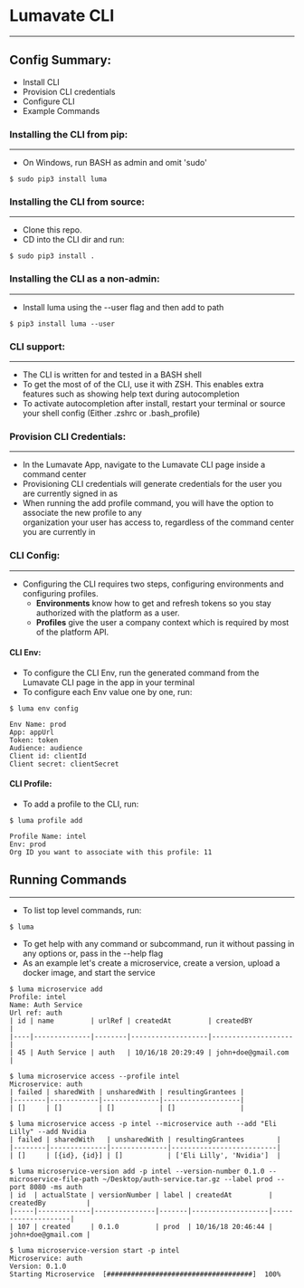 # Lumavate CLI
___
## Config Summary:
* Install CLI
* Provision CLI credentials
* Configure CLI
* Example Commands

### Installing the CLI from pip:
---
* On Windows, run BASH as admin and omit 'sudo'
```
$ sudo pip3 install luma
```

### Installing the CLI from source:
---
* Clone this repo.
* CD into the CLI dir and run:
```
$ sudo pip3 install .
```

### Installing the CLI as a non-admin:
---
* Install luma using the --user flag and then add to path
```
$ pip3 install luma --user
```

### CLI support:
---
* The CLI is written for and tested in a BASH shell
* To get the most of of the CLI, use it with ZSH. This enables extra features such as showing help text during autocompletion
* To activate autocompletion after install, restart your terminal or source your shell config (Either .zshrc or .bash_profile)

### Provision CLI Credentials:
---
* In the Lumavate App, navigate to the Lumavate CLI page inside a command center
* Provisioning CLI credentials will generate credentials for the user you are currently signed in as
* When running the add profile command, you will have the option to associate the new profile to any \
organization your user has access to, regardless of the command center you are currently in

### CLI Config:
---
* Configuring the CLI requires two steps, configuring environments and configuring profiles.
    * **Environments** know how to get and refresh tokens so you stay authorized with the platform as a user.
    * **Profiles** give the user a company context which is required by most of the platform API.

#### CLI Env:
* To configure the CLI Env, run the generated command from the Lumavate CLI page in the app in your terminal
* To configure each Env value one by one, run:
```
$ luma env config

Env Name: prod
App: appUrl
Token: token
Audience: audience
Client id: clientId
Client secret: clientSecret
```

#### CLI Profile:
* To add a profile to the CLI, run:
```
$ luma profile add

Profile Name: intel
Env: prod
Org ID you want to associate with this profile: 11
```

## Running Commands
___
* To list top level commands, run:
```
$ luma
```
* To get help with any command or subcommand, run it without passing in any options or, pass in the --help flag
* As an example let's create a microservice, create a version, upload a docker image, and start the service

```
$ luma microservice add
Profile: intel
Name: Auth Service
Url ref: auth
| id | name         | urlRef | createdAt         | createdBY          |
|----|--------------|--------|-------------------|--------------------|
| 45 | Auth Service | auth   | 10/16/18 20:29:49 | john+doe@gmail.com |

$ luma microservice access --profile intel
Microservice: auth
| failed | sharedWith | unsharedWith | resultingGrantees |
|--------|------------|--------------|-------------------|
| []     | []         | []           | []                |

$ luma microservice access -p intel --microservice auth --add "Eli Lilly" --add Nvidia
| failed | sharedWith   | unsharedWith | resultingGrantees        |
|--------|--------------|--------------|--------------------------|
| []     | [{id}, {id}] | []           | ['Eli Lilly', 'Nvidia']  |

$ luma microservice-version add -p intel --version-number 0.1.0 --microservice-file-path ~/Desktop/auth-service.tar.gz --label prod --port 8080 -ms auth
| id  | actualState | versionNumber | label | createdAt         | createdBy          |
|-----|-------------|---------------|-------|-------------------|--------------------|
| 107 | created     | 0.1.0         | prod  | 10/16/18 20:46:44 | john+doe@gmail.com |

$ luma microservice-version start -p intel
Microservice: auth
Version: 0.1.0
Starting Microservice  [####################################]  100%
```
